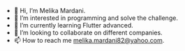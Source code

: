 - 👋 Hi, I’m Melika Mardani.
- 👀 I’m interested in programming and solve the challenge.
- 🌱 I’m currently learning Flutter advanced.
- 💞️ I’m looking to collaborate on different companies.
- 📫 How to reach me melika.mardani82@yahoo.com.

<!---
Melika2082/Melika2082 is a ✨ special ✨ repository because its `README.md` (this file) appears on your GitHub profile.
You can click the Preview link to take a look at your changes.
--->
